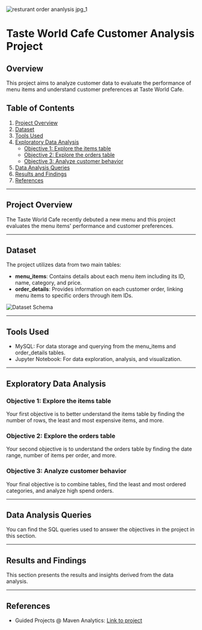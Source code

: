 ![resturant order ananlysis jpg_1](https://github.com/user-attachments/assets/eeb0334c-eae4-4c3b-a078-b1375e7523a8)

# Taste World Cafe Customer Analysis Project

## Overview
This project aims to analyze customer data to evaluate the performance of menu items and understand customer preferences at Taste World Cafe.

## Table of Contents
1. [Project Overview](#project-overview)
2. [Dataset](#dataset)
3. [Tools Used](#tools-used)
4. [Exploratory Data Analysis](#exploratory-data-analysis)
    - [Objective 1: Explore the items table](#objective-1-explore-the-items-table)
    - [Objective 2: Explore the orders table](#objective-2-explore-the-orders-table)
    - [Objective 3: Analyze customer behavior](#objective-3-analyze-customer-behavior)
5. [Data Analysis Queries](#data-analysis-queries)
6. [Results and Findings](#results-and-findings)
7. [References](#references)

---

## Project Overview
The Taste World Cafe recently debuted a new menu and this project evaluates the menu items' performance and customer preferences.

---

## Dataset
The project utilizes data from two main tables:
- **menu_items**: Contains details about each menu item including its ID, name, category, and price.
- **order_details**: Provides information on each customer order, linking menu items to specific orders through item IDs.

![Dataset Schema](path/to/your/image.png)

---

## Tools Used
- MySQL: For data storage and querying from the menu_items and order_details tables.
- Jupyter Notebook: For data exploration, analysis, and visualization.

---

## Exploratory Data Analysis

### Objective 1: Explore the items table
Your first objective is to better understand the items table by finding the number of rows, the least and most expensive items, and more.

### Objective 2: Explore the orders table
Your second objective is to understand the orders table by finding the date range, number of items per order, and more.

### Objective 3: Analyze customer behavior
Your final objective is to combine tables, find the least and most ordered categories, and analyze high spend orders.

---

## Data Analysis Queries
You can find the SQL queries used to answer the objectives in the project in this section.

---

## Results and Findings
This section presents the results and insights derived from the data analysis.

---

## References
- Guided Projects @ Maven Analytics: [Link to project](https://app.mavenanalytics.io/guided-projects/d7167b45-6317-49c9-b2bb-42e2a9e9c0bc#4mVvHvyFSbxxbwMliOuEx9)
